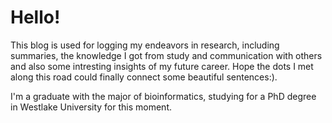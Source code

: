 # Hello!
 
This blog is used for logging my endeavors in research, including summaries, the knowledge I got from study and communication with others and also some intresting insights of my future career. Hope the dots I met along this road could finally connect some beautiful sentences:).

I'm a graduate with the major of bioinformatics, studying for a PhD degree in Westlake University for this moment.
